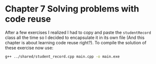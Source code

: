# Chapter 7 Solving problems with code reuse

After a few exercises I realized I had to copy and paste the `studentRecord`
class all the time so I decided to encapsulate it in its own file (And this
chapter is about learning code reuse right?). To compile
the solution of these exercise now use:

```bash
g++ ../shared/student_record.cpp main.cpp -o main.exe
```
